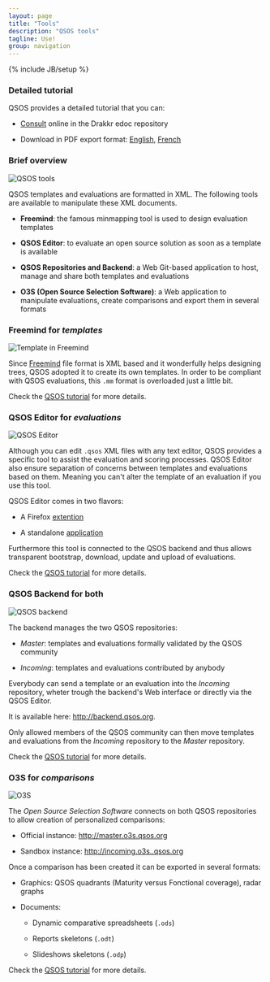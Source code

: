 ```yaml
---
layout: page
title: "Tools"
description: "QSOS tools"
tagline: Use!
group: navigation
---
```

{% include JB/setup %}

### Detailed tutorial

QSOS provides a detailed tutorial that you can:

* [Consult]() online in the Drakkr edoc repository

* Download in PDF export format: [English](http://dist.qsos.org/qsos-tutorial-2.0_en.pdf), [French](http://dist.qsos.org/qsos-tutorial-2.0_fr.pdf)

### Brief overview

![QSOS tools](https://raw.github.com/drakkr/QSOS/master/Method/en/Images/tools.png)

QSOS templates and evaluations are formatted in XML. The following tools are available to manipulate these XML documents.

* __Freemind__: the famous minmapping tool is used to design evaluation templates

* __QSOS Editor__: to evaluate an open source solution as soon as a template is available

* __QSOS Repositories and Backend__: a Web Git-based application to host, manage and share both templates and evaluations

* __O3S (Open Source Selection Software)__: a Web application to manipulate evaluations, create comparisons and export them in several formats

### Freemind for _templates_

![Template in Freemind](https://raw.github.com/drakkr/QSOS/master/Docs/fr/Tutorial/Images/template-name_fr.png)

Since [Freemind](http://freemind.sourceforge.net/) file format is XML based and it wonderfully helps designing trees, QSOS adopted it to create its own templates. In order to be compliant with QSOS evaluations, this `.mm` format is overloaded just a little bit.

Check the [QSOS tutorial](http://dist.qsos.org/qsos-tutorial-2.0_en.pdf) for more details.

### QSOS Editor for _evaluations_

![QSOS Editor](https://raw.github.com/drakkr/QSOS/master/Docs/fr/Tutorial/Images/xuleditor-tab-criteria_fr.png)

Although you can edit `.qsos` XML files with any text editor, QSOS provides a specific tool to assist the evaluation and scoring processes. QSOS Editor also ensure separation of concerns between templates and evaluations based on them. Meaning you can't alter the template of an evaluation if you use this tool.

QSOS Editor comes in two flavors:

* A Firefox [extention](http://backend.qsos.org/download/xuleditor-firefox-2.0.xpi)

* A standalone [application](http://backend.qsos.org/download/xuleditor-application-2.0.zip)

Furthermore this tool is connected to the QSOS backend and thus allows transparent bootstrap, download, update and upload of evaluations. 

Check the [QSOS tutorial](http://dist.qsos.org/qsos-tutorial-2.0_en.pdf) for more details.

### QSOS Backend for both

![QSOS backend](https://raw.github.com/drakkr/QSOS/master/Docs/fr/Tutorial/Images/o3s-timeline_fr.png)

The backend manages the two QSOS repositories:

* _Master_: templates and evaluations formally validated by the QSOS community

* _Incoming_: templates and evaluations contributed by anybody

Everybody can send a template or an evaluation into the _Incoming_ repository, wheter trough the backend's Web interface or directly  via the QSOS Editor.

It is available here: <http://backend.qsos.org>.

Only allowed members of the QSOS community can then move templates and evaluations from the _Incoming_ repository to the _Master_ repository.

Check the [QSOS tutorial](http://dist.qsos.org/qsos-tutorial-2.0_en.pdf) for more details.

### O3S for _comparisons_ 

![O3S](https://raw.github.com/drakkr/QSOS/master/Docs/fr/Tutorial/Images/o3s-comparison-table_fr.png)

The _Open Source Selection Software_ connects on both QSOS repositories to allow creation of personalized comparisons:

* Official instance: <http://master.o3s.qsos.org>

* Sandbox instance: <http://incoming.o3s..qsos.org>

Once a comparison has been created it can be exported in several formats:

* Graphics: QSOS quadrants (Maturity versus Fonctional coverage), radar graphs

* Documents: 

    * Dynamic comparative spreadsheets (`.ods`)

    * Reports skeletons (`.odt`)

    * Slideshows skeletons (`.odp`)

Check the [QSOS tutorial](http://dist.qsos.org/qsos-tutorial-2.0_en.pdf) for more details.
